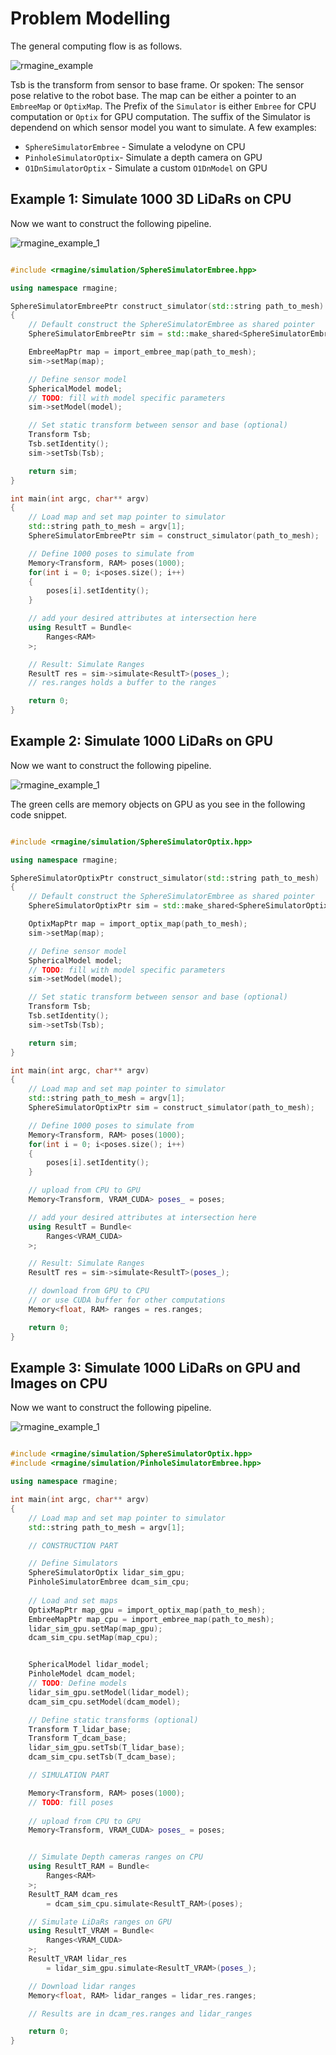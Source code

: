 # Problem Modelling

The general computing flow is as follows. 

![rmagine_example](../resources/img/rmagine.drawio.png)

Tsb is the transform from sensor to base frame. Or spoken: The sensor pose relative to the robot base. The map can be either a pointer to an `EmbreeMap` or `OptixMap`. The Prefix of the `Simulator` is either `Embree` for CPU computation or `Optix` for GPU computation. The suffix of the Simulator is dependend on which sensor model you want to simulate. A few examples:

- `SphereSimulatorEmbree` - Simulate a velodyne on CPU
- `PinholeSimulatorOptix`- Simulate a depth camera on GPU
- `O1DnSimulatorOptix` - Simulate a custom `O1DnModel` on GPU 

## Example 1: Simulate 1000 3D LiDaRs on CPU

Now we want to construct the following pipeline.

![rmagine_example_1](../resources/img/rmagine_example_1.drawio.png)

```cpp

#include <rmagine/simulation/SphereSimulatorEmbree.hpp>

using namespace rmagine;

SphereSimulatorEmbreePtr construct_simulator(std::string path_to_mesh)
{
    // Default construct the SphereSimulatorEmbree as shared pointer
    SphereSimulatorEmbreePtr sim = std::make_shared<SphereSimulatorEmbree>();

    EmbreeMapPtr map = import_embree_map(path_to_mesh);
    sim->setMap(map);

    // Define sensor model
    SphericalModel model;
    // TODO: fill with model specific parameters
    sim->setModel(model);

    // Set static transform between sensor and base (optional)
    Transform Tsb;
    Tsb.setIdentity();
    sim->setTsb(Tsb);

    return sim;
}

int main(int argc, char** argv)
{
    // Load map and set map pointer to simulator
    std::string path_to_mesh = argv[1];
    SphereSimulatorEmbreePtr sim = construct_simulator(path_to_mesh);

    // Define 1000 poses to simulate from
    Memory<Transform, RAM> poses(1000);
    for(int i = 0; i<poses.size(); i++)
    {
        poses[i].setIdentity();
    }

    // add your desired attributes at intersection here
    using ResultT = Bundle<
        Ranges<RAM> 
    >;

    // Result: Simulate Ranges
    ResultT res = sim->simulate<ResultT>(poses_);
    // res.ranges holds a buffer to the ranges

    return 0;
}

```

## Example 2: Simulate 1000 LiDaRs on GPU


Now we want to construct the following pipeline.

![rmagine_example_1](../resources/img/rmagine_example_2.drawio.png)

The green cells are memory objects on GPU as you see in the following code snippet.


```cpp

#include <rmagine/simulation/SphereSimulatorOptix.hpp>

using namespace rmagine;

SphereSimulatorOptixPtr construct_simulator(std::string path_to_mesh)
{
    // Default construct the SphereSimulatorEmbree as shared pointer
    SphereSimulatorOptixPtr sim = std::make_shared<SphereSimulatorOptix>();

    OptixMapPtr map = import_optix_map(path_to_mesh);
    sim->setMap(map);

    // Define sensor model
    SphericalModel model;
    // TODO: fill with model specific parameters
    sim->setModel(model);

    // Set static transform between sensor and base (optional)
    Transform Tsb;
    Tsb.setIdentity();
    sim->setTsb(Tsb);

    return sim;
}

int main(int argc, char** argv)
{
    // Load map and set map pointer to simulator
    std::string path_to_mesh = argv[1];
    SphereSimulatorOptixPtr sim = construct_simulator(path_to_mesh);

    // Define 1000 poses to simulate from
    Memory<Transform, RAM> poses(1000);
    for(int i = 0; i<poses.size(); i++)
    {
        poses[i].setIdentity();
    }

    // upload from CPU to GPU
    Memory<Transform, VRAM_CUDA> poses_ = poses;

    // add your desired attributes at intersection here
    using ResultT = Bundle<
        Ranges<VRAM_CUDA> 
    >;

    // Result: Simulate Ranges
    ResultT res = sim->simulate<ResultT>(poses_);

    // download from GPU to CPU
    // or use CUDA buffer for other computations
    Memory<float, RAM> ranges = res.ranges;

    return 0;
}

```


## Example 3: Simulate 1000 LiDaRs on GPU and Images on CPU


Now we want to construct the following pipeline.

![rmagine_example_1](../resources/img/rmagine_example_3.drawio.png)


```cpp

#include <rmagine/simulation/SphereSimulatorOptix.hpp>
#include <rmagine/simulation/PinholeSimulatorEmbree.hpp>

using namespace rmagine;

int main(int argc, char** argv)
{
    // Load map and set map pointer to simulator
    std::string path_to_mesh = argv[1];

    // CONSTRUCTION PART

    // Define Simulators
    SphereSimulatorOptix lidar_sim_gpu;
    PinholeSimulatorEmbree dcam_sim_cpu;
   
    // Load and set maps
    OptixMapPtr map_gpu = import_optix_map(path_to_mesh);
    EmbreeMapPtr map_cpu = import_embree_map(path_to_mesh);
    lidar_sim_gpu.setMap(map_gpu);
    dcam_sim_cpu.setMap(map_cpu);


    SphericalModel lidar_model;
    PinholeModel dcam_model;
    // TODO: Define models
    lidar_sim_gpu.setModel(lidar_model);
    dcam_sim_cpu.setModel(dcam_model);

    // Define static transforms (optional)
    Transform T_lidar_base;
    Transform T_dcam_base;
    lidar_sim_gpu.setTsb(T_lidar_base);
    dcam_sim_cpu.setTsb(T_dcam_base);

    // SIMULATION PART

    Memory<Transform, RAM> poses(1000);
    // TODO: fill poses
    
    // upload from CPU to GPU
    Memory<Transform, VRAM_CUDA> poses_ = poses;


    // Simulate Depth cameras ranges on CPU
    using ResultT_RAM = Bundle<
        Ranges<RAM> 
    >;
    ResultT_RAM dcam_res
        = dcam_sim_cpu.simulate<ResultT_RAM>(poses);

    // Simulate LiDaRs ranges on GPU
    using ResultT_VRAM = Bundle<
        Ranges<VRAM_CUDA> 
    >;
    ResultT_VRAM lidar_res
        = lidar_sim_gpu.simulate<ResultT_VRAM>(poses_);

    // Download lidar ranges
    Memory<float, RAM> lidar_ranges = lidar_res.ranges;

    // Results are in dcam_res.ranges and lidar_ranges

    return 0;
}
```